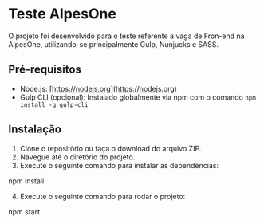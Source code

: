 # Teste AlpesOne

O projeto foi desenvolvido para o teste referente a vaga de Fron-end na AlpesOne, utilizando-se principalmente Gulp, Nunjucks e SASS.

## Pré-requisitos

- Node.js: [https://nodejs.org](https://nodejs.org)
- Gulp CLI (opcional): Instalado globalmente via npm com o comando `npm install -g gulp-cli`

## Instalação

1. Clone o repositório ou faça o download do arquivo ZIP.
2. Navegue até o diretório do projeto.
3. Execute o seguinte comando para instalar as dependências:

npm install

4. Execute o seguinte comando para rodar o projeto:

npm start
